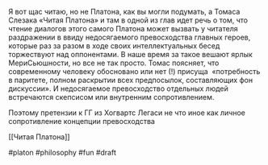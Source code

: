 Я вот щас читаю, но не Платона, как вы могли подумать, а Томаса Слезака «Читая Платона» и там в одной из глав идет речь о том, что чтение диалогов этого самого Платона может вызвать у читателя раздражении в ввиду недосягаемого превосходства главных героев, которые раз за разом в ходе своих интеллектуальных бесед торжествуют над оппонентами. В наше время за такое вешают ярлык МериСьюшности, но все не так просто. Томас поясняет, что современному человеку обосновано или нет (!) присуща  «потребность в паритете, полном раскрытии всех предпосылок, составляющих фон дискуссии». И недосягаемое превосходство отдельных людей встречаются скепсисом или внутренним сопротивлением. 

Поэтому претензии к ГГ из Хогвартс Легаси не что иное как личное сопротивление концепции превосходства

[[Читая Платона]]

#platon #philosophy #fun
#draft